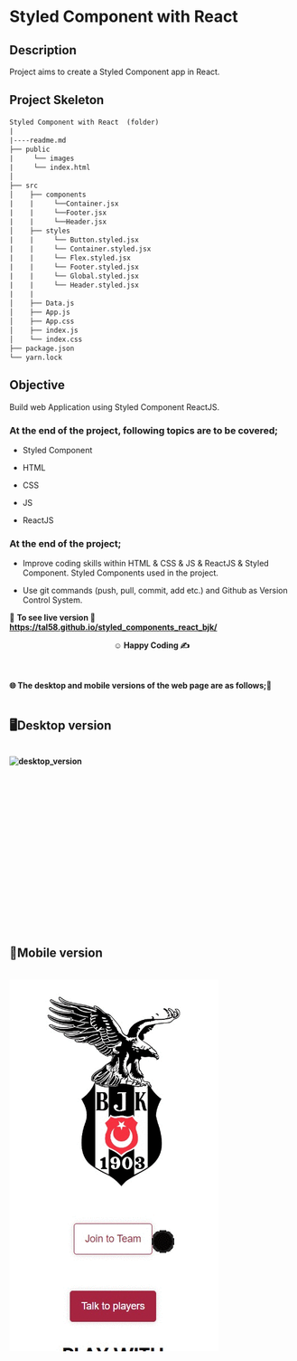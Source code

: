 # Styled Component with React 

## Description

Project aims to create a Styled Component app in React.

## Project Skeleton

```
Styled Component with React  (folder)
|
|----readme.md        
├── public
|     └── images
|     └── index.html
│     
├── src
│    ├── components
|    |     └──Container.jsx
|    |     └──Footer.jsx
|    |     └──Header.jsx
│    ├── styles
|    |     └── Button.styled.jsx
|    |     └── Container.styled.jsx
|    |     └── Flex.styled.jsx
|    |     └── Footer.styled.jsx
|    |     └── Global.styled.jsx
|    |     └── Header.styled.jsx
|    |     
│    ├── Data.js
│    ├── App.js
│    ├── App.css
│    ├── index.js
│    └── index.css
├── package.json
└── yarn.lock
```


## Objective

Build web Application using Styled Component ReactJS.

### At the end of the project, following topics are to be covered;

- Styled Component

- HTML

- CSS

- JS

- ReactJS


### At the end of the project;

- Improve coding skills within HTML & CSS & JS & ReactJS & Styled Component. Styled Components used in the project.

- Use git commands (push, pull, commit, add etc.) and Github as Version Control System.

🔗 <b>To see live version<b> 🎯https://tal58.github.io/styled_components_react_bjk/


**<p align="center">&#9786; Happy Coding &#9997;</p>**

<br><br>
🌐 The desktop and mobile versions of the web page are as follows;🧭
<br><br>

## 🖥️Desktop version
<br>
<img src="./images/desktop.gif" align="left" alt="desktop_version">
<br>
<br>
<br>
<br>
<br>
<br>
<br>
<br>
<br>
<br><br><br><br><br><br><br><br><br>


## 📱Mobile version
<br>
<img src="./images/mobile.gif" align="left" alt="desktop_version">
<br>
<br>
<br>
<br>
<br>
<br>
<br>
<br>
<br>
<br><br><br><br><br><br><br><br><br>




